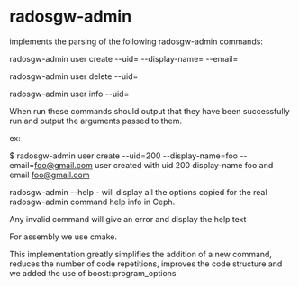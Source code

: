 # radosgw-admin
implements the parsing of the following radosgw-admin commands:

radosgw-admin user create --uid=<uid> --display-name=<name> --email=<email>
  
radosgw-admin user delete --uid=<uid>
  
radosgw-admin user info --uid=<uid>

When run these commands should output that they have been successfully run and output the arguments passed to them.

ex:

$ radosgw-admin user create --uid=200 --display-name=foo --email=foo@gmail.com
user created with uid 200 display-name foo and email foo@gmail.com

radosgw-admin --help - will display all the options copied for the real radosgw-admin command help info in Ceph.

Any invalid command will give an error and display the help text

For assembly we use cmake.

This implementation greatly simplifies the addition of a new command, reduces the number of code repetitions, improves the code structure and we added the use of boost::program_options
